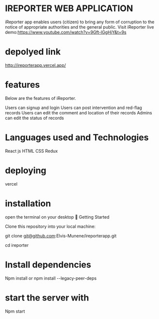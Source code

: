 # IREPORTER WEB APPLICATION 


iReporter app enables users (citizen) to bring any form of corruption to the notice of appropriate authorities and the general public. Visit iReporter live demo:https://www.youtube.com/watch?v=9Gft-lGgHjY&t=9s

# depolyed  link

http://ireporterapp.vercel.app/

# features

Below are the features of iReporter.

Users can signup and login
Users can post intervention and red-flag records
Users can edit the comment and location of their records
Admins can edit the status of records

# Languages used and Technologies 

React js
HTML
CSS
Redux
# deploying 

vercel


# installation
open the terminal on your desktop
🚀  Getting Started

Clone this repository into your local machine:

git clone git@github.com:Elvis-Munene/ireporterapp.git

cd ireporter
# Install dependencies
Npm install or npm install --legacy-peer-deps
  # start the server with
   Npm start 


  

